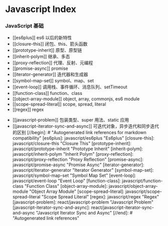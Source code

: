 # Javascript Index

### JavaScript 基础

- [[es6plus]] es6 以后的新特性
- [[closure-this]] 闭包、this、箭头函数
- [[prototype-inherit]] 原型、原型链
- [[inherit-polym]] 继承、多态
- [[proxy-reflection]] 代理、反射、元编程
- [[promise-async]] promise
- [[iterator-generator]] 迭代器和生成器
- [[symbol-map-set]] symbol、map、set
- [[event-loop]] 调用栈、事件循环、消息队列、setTimeout
- [[function-class]] function、class
- [[object-array-module]] object, array, commonjs, es6 module
- [[scope-spread-literal]] scope, spread, literal
- [[regex]] regex
<!-- - 宏任务微任务 -->
- [[javascript-problem]] 包装类型、super 用法、static 应用
- [[javascript-iterator-sync-and-async]] 可迭代对象，异步迭代和同步迭代的区别
[//begin]: # "Autogenerated link references for markdown compatibility"
[es6plus]: javascript/es6plus "Es6plus"
[closure-this]: javascript/closure-this "Closure This"
[prototype-inherit]: javascript/prototype-inherit "Prototype Inherit"
[inherit-polym]: javascript/inherit-polym "Inherit Polym"
[proxy-reflection]: javascript/proxy-reflection "Proxy Reflection"
[promise-async]: javascript/promise-async "Promise Async"
[iterator-generator]: javascript/iterator-generator "Iterator Generator"
[symbol-map-set]: javascript/symbol-map-set "Symbol Map Set"
[event-loop]: javascript/event-loop "Event Loop"
[function-class]: javascript/function-class "Function Class"
[object-array-module]: javascript/object-array-module "Object Array Module"
[scope-spread-literal]: javascript/scope-spread-literal "Scope Spread Literal"
[regex]: javascript/regex "Regex"
[javascript-problem]: react/javascript-problem "Javascript Problem"
[javascript-iterator-sync-and-async]: react/javascript-iterator-sync-and-async "Javascript Iterator Sync and Async"
[//end]: # "Autogenerated link references"
